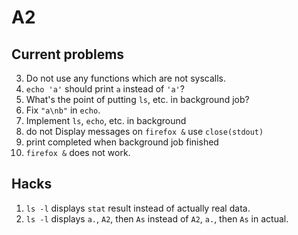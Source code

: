 # A2

## Current problems

3. Do not use any functions which are not syscalls.
6. `echo 'a'` should print `a` instead of `'a'`?
7. What's the point of putting `ls`, etc. in background job?
8. Fix `"a\nb"` in `echo`.
9. Implement `ls`, `echo`, etc. in background
10. do not Display messages on `firefox &` use `close(stdout)`
11. print completed when background job finished
12. `firefox &` does not work.

## Hacks

1. `ls -l` displays `stat` result instead of actually real data.
2. `ls -l` displays `a.`, `A2`, then `As` instead of `A2`, `a.`, then `As` in actual.
